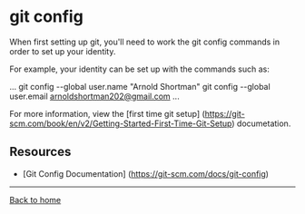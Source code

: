# git config 

When first setting up git, you'll need to work the git config commands in order to set up your identity.

For example, your identity can be set up with the commands such as:

...
git config --global user.name "Arnold Shortman"
git config --global user.email arnoldshortman202@gmail.com
...

For more information, view the [first time git setup] (https://git-scm.com/book/en/v2/Getting-Started-First-Time-Git-Setup) documetation. 

## Resources 

- [Git Config Documentation] (https://git-scm.com/docs/git-config)

---

[Back to home](../README.md)